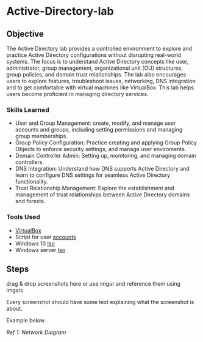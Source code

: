 # Active-Directory-lab

## Objective

The Active Directory lab provides a controlled environment to explore and practice Active Directory configurations without disrupting real-world systems.  The focus is to understand Active Directory concepts like user, administrator, group management, organizational unit (OU) structures, group policies, and domain trust relationships. The lab also encourages users to explore features, troubleshoot issues, networking, DNS integration and to get comfortable with virtual machines like VirtualBox. This lab helps users become proficient in managing directory services.

### Skills Learned

- User and Group Management: create, modify, and manage user accounts and groups, including setting permissions and managing group memberships. 
- Group Policy Configuration: Practice creating and applying Group Policy Objects to enforce security settings, and manage user enviroments. 
- Domain Controller Admin: Setting up, monitoring, and managing domain controllers.
- DNS Integration: Understand how DNS supports Active Directory and learn to configure DNS settings for seamless Active Directory functionality.
- Trust Relationship Management: Explore the establishment and management of trust relationships between Active Directory domains and forests.

### Tools Used

- [VirtualBox](https://www.virtualbox.org/wiki/Downloads)
- Script for user [accounts](https://www.youtube.com/redirect?event=video_description&redir_token=QUFFLUhqa1cxeEdWYTB6YVltSS0xLUc5WG00WUVpSFF2d3xBQ3Jtc0tuVU9MVUtFS3hoblpTVGF0Z0s5bjdZMzdINVRlTWVuNzdTTENCb2x5RjlDOUp6bmFaMC1HekFUQnVzb0xMWEZYTWdiQlpiZVpCWnYxZXFjeTdTTXgxN3ctU1lqUmR4aVNNeFlLTkhrcEplRmNJU2xYbw&q=https%3A%2F%2Fgithub.com%2Fjoshmadakor1%2FAD_PS%2Farchive%2Frefs%2Fheads%2Fmaster.zip&v=MHsI8hJmggI)
- Windows 10 [Iso](https://www.microsoft.com/en-us/software-download/windows10)
- Windows server [Iso](https://www.microsoft.com/en-us/evalcenter/download-windows-server-2019)

## Steps
drag & drop screenshots here or use imgur and reference them using imgsrc

Every screenshot should have some text explaining what the screenshot is about.

Example below.

*Ref 1: Network Diagram*
